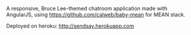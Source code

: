 A responsive, Bruce Lee-themed chatroom application made with AngularJS, using https://github.com/calweb/baby-mean for MEAN stack.

Deployed on heroku: http://sendsay.herokuapp.com
